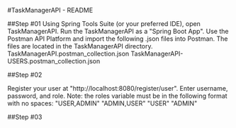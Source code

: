 
#TaskManagerAPI - README

##Step #01
Using Spring Tools Suite (or your preferred IDE), open TaskManagerAPI.
Run the TaskManagerAPI as a "Spring Boot App".
Use the Postman API Platform and import the following .json files into Postman. The files are located in the TaskManagerAPI directory.
TaskManagerAPI.postman_collection.json
TaskManagerAPI-USERS.postman_collection.json

##Step #02

Register your user at "http://localhost:8080/register/user".
Enter username, password, and role.
Note: the roles variable must be in the following format with no spaces:
"USER,ADMIN"
"ADMIN,USER"
"USER"
"ADMIN"

##Step #03

